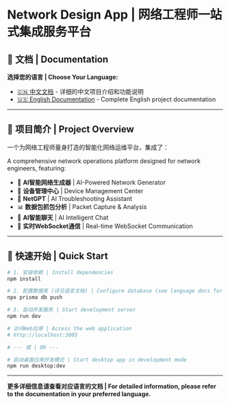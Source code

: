 # Network Design App | 网络工程师一站式集成服务平台

## 📖 文档 | Documentation

**选择您的语言 | Choose Your Language:**

- [🇨🇳 中文文档](./README.zh-CN.md) - 详细的中文项目介绍和功能说明
- [🇺🇸 English Documentation](./README.en.md) - Complete English project documentation

---

## 🎯 项目简介 | Project Overview

一个为网络工程师量身打造的智能化网络运维平台，集成了：

A comprehensive network operations platform designed for network engineers, featuring:

- 🧠 **AI智能网络生成器** | AI-Powered Network Generator
- 🔧 **设备管理中心** | Device Management Center  
- 🤖 **NetGPT** | AI Troubleshooting Assistant
- 📊 **数据包抓包分析** | Packet Capture & Analysis
- 💬 **AI智能聊天** | AI Intelligent Chat
- 🔌 **实时WebSocket通信** | Real-time WebSocket Communication

---
## 🚀 快速开始 | Quick Start

```bash
# 1. 安装依赖 | Install dependencies
npm install

# 2. 配置数据库 (详见语言文档) | Configure database (see language docs for details)
npx prisma db push

# 3. 启动开发服务 | Start development server
npm run dev

# 访问Web应用 | Access the web application
# http://localhost:3005

# --- 或 | OR ---

# 启动桌面应用开发模式 | Start desktop app in development mode
npm run desktop:dev
```

---

**更多详细信息请查看对应语言的文档 | For detailed information, please refer to the documentation in your preferred language.**
